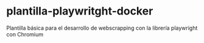 # plantilla-playwritght-docker
Plantilla básica para el desarrollo de webscrapping con la librería playwright con Chromium
